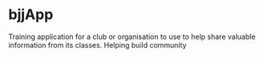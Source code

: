 # bjjApp
Training application for a club or organisation to use to help share valuable information from its classes. Helping build community
